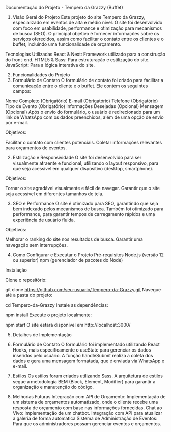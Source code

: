 Documentação do Projeto - Tempero da Grazzy (Buffet)
1. Visão Geral do Projeto
Este projeto do site Tempero da Grazzy, especializado em eventos de alta e médio nível. O site foi desenvolvido com foco em usabilidade, performance e otimização para mecanismos de busca (SEO). O principal objetivo é fornecer informações sobre os serviços oferecidos, assim como facilitar o contato entre os clientes e o buffet, incluindo uma funcionalidade de orçamento.

Tecnologias Utilizadas
React & Next: Framework utilizado para a construção do front-end.
HTML5 & Sass: Para estruturação e estilização do site.
JavaScript: Para a lógica interativa do site.

2. Funcionalidades do Projeto
1. Formulário de Contato
O formulário de contato foi criado para facilitar a comunicação entre o cliente e o buffet. Ele contém os seguintes campos:

Nome Completo (Obrigatório)
E-mail (Obrigatório)
Telefone (Obrigatório)
Tipo de Evento (Obrigatório)
Informações Desejadas (Opcional)
Mensagem (Opcional)
Após o envio do formulário, o usuário é redirecionado para um link de WhatsApp com os dados preenchidos, além de uma opção de envio por e-mail.

Objetivos:

Facilitar o contato com clientes potenciais.
Coletar informações relevantes para orçamentos de eventos.

2. Estilização e Responsividade
O site foi desenvolvido para ser visualmente atraente e funcional, utilizando o layout responsivo, para que seja acessível em qualquer dispositivo (desktop, smartphone).

Objetivos:

Tornar o site agradável visualmente e fácil de navegar.
Garantir que o site seja acessível em diferentes tamanhos de tela.

3. SEO e Performance
O site é otimizado para SEO, garantindo que seja bem indexado pelos mecanismos de busca. Também foi otimizado para performance, para garantir tempos de carregamento rápidos e uma experiência de usuário fluida.

Objetivos:

Melhorar o ranking do site nos resultados de busca.
Garantir uma navegação sem interrupções.

4. Como Configurar e Executar o Projeto
Pré-requisitos
Node.js (versão 12 ou superior)
npm (gerenciador de pacotes do Node)

Instalação

Clone o repositório:

git clone https://github.com/seu-usuario/Tempero-da-Grazzy.git
Navegue até a pasta do projeto:

cd Tempero-da-Grazzy
Instale as dependências:

npm install
Execute o projeto localmente:

npm start
O site estará disponível em http://localhost:3000/

5. Detalhes de Implementação

1. Formulário de Contato
O formulário foi implementado utilizando React Hooks, mais especificamente o useState para gerenciar os dados inseridos pelo usuário. A função handleSubmit realiza a coleta dos dados e gera uma mensagem formatada, que é enviada via WhatsApp e e-mail.

2. Estilos
Os estilos foram criados utilizando Sass. A arquitetura de estilos segue a metodologia BEM (Block, Element, Modifier) para garantir a organização e manutenção do código.

7. Melhorias Futuras
Integração com API de Orçamento: Implementação de um sistema de orçamentos automatizado, onde o cliente recebe uma resposta de orçamento com base nas informações fornecidas.
Chat ao Vivo: Implementação de um chatbot.
Integração com API para atualizar a galeria de forma automatica
Sistema de Administração de Eventos: Para que os administradores possam gerenciar eventos e orçamentos.